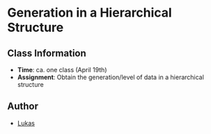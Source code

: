 # Generation in a Hierarchical Structure

## Class Information
* **Time**: ca. one class (April 19th)
* **Assignment**: Obtain the generation/level of data in a hierarchical structure

## Author
* [Lukas](https://github.com/luki)
